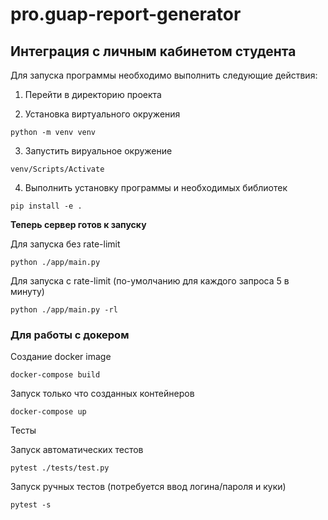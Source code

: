 # pro.guap-report-generator
## Интеграция с личным кабинетом студента

Для запуска программы необходимо выполнить следующие действия:
1. Перейти в директорию проекта

2. Установка виртуального окружения
```
python -m venv venv
```
3. Запустить вируальное окружение
```
venv/Scripts/Activate
```
4. Выполнить установку программы и необходимых библиотек
```
pip install -e .
```

**Теперь сервер готов к запуску**

Для запуска без rate-limit
```
python ./app/main.py
```

Для запуска с rate-limit (по-умолчанию для каждого запроса 5 в минуту)
```
python ./app/main.py -rl
```

### Для работы с докером

Создание docker image 
```
docker-compose build
```

Запуск только что созданных контейнеров
```
docker-compose up
```

Тесты

Запуск автоматических тестов

```
pytest ./tests/test.py
```


Запуск ручных тестов (потребуется ввод логина/пароля и куки)
```
pytest -s
```
